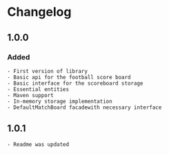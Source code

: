 # Changelog

## 1.0.0

### Added
    - First version of library
    - Basic api for the football score board
    - Basic interface for the scoreboard storage
    - Essential entities
    - Maven support
    - In-memory storage implementation
    - DefaultMatchBoard facadewith necessary interface

## 1.0.1
    - Readme was updated